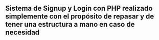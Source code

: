## Sistema de Signup y Login con PHP realizado simplemente con el propósito de repasar y de tener una estructura a mano en caso de necesidad
